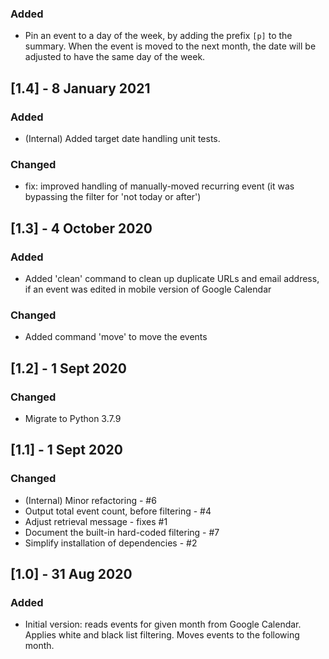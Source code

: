 ### Added

- Pin an event to a day of the week, by adding the prefix `[p]` to the summary. When the event is moved to the next month, the date will be adjusted to have the same day of the week.

## [1.4] - 8 January 2021

### Added

- (Internal) Added target date handling unit tests.

### Changed

- fix: improved handling of manually-moved recurring event (it was bypassing the filter for 'not today or after')

## [1.3] - 4 October 2020

### Added

- Added 'clean' command to clean up duplicate URLs and email address, if an event was edited in mobile version of Google Calendar

### Changed

- Added command 'move' to move the events

## [1.2] - 1 Sept 2020

### Changed

- Migrate to Python 3.7.9

## [1.1] - 1 Sept 2020

### Changed

- (Internal) Minor refactoring - #6
- Output total event count, before filtering - #4
- Adjust retrieval message - fixes #1
- Document the built-in hard-coded filtering - #7
- Simplify installation of dependencies - #2

## [1.0] - 31 Aug 2020

### Added

- Initial version: reads events for given month from Google Calendar. Applies white and black list filtering. Moves events to the following month.
